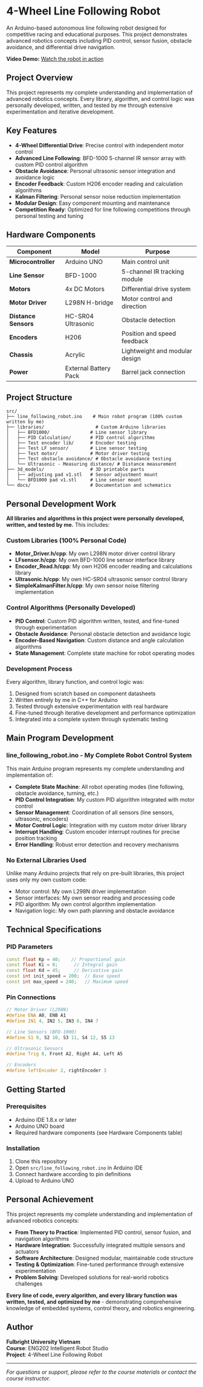 # 4-Wheel Line Following Robot

An Arduino-based autonomous line following robot designed for competitive racing and educational purposes. This project demonstrates advanced robotics concepts including PID control, sensor fusion, obstacle avoidance, and differential drive navigation.

**Video Demo:** [Watch the robot in action](https://www.youtube.com/watch?v=uRDj3uBrsaU)

## Project Overview

This project represents my complete understanding and implementation of advanced robotics concepts. Every library, algorithm, and control logic was personally developed, written, and tested by me through extensive experimentation and iterative development.

## Key Features

- **4-Wheel Differential Drive**: Precise control with independent motor control
- **Advanced Line Following**: BFD-1000 5-channel IR sensor array with custom PID control algorithm
- **Obstacle Avoidance**: Personal ultrasonic sensor integration and avoidance logic
- **Encoder Feedback**: Custom H206 encoder reading and calculation algorithms
- **Kalman Filtering**: Personal sensor noise reduction implementation
- **Modular Design**: Easy component mounting and maintenance
- **Competition Ready**: Optimized for line following competitions through personal testing and tuning

## Hardware Components

| Component | Model | Purpose |
|-----------|-------|---------|
| **Microcontroller** | Arduino UNO | Main control unit |
| **Line Sensor** | BFD-1000 | 5-channel IR tracking module |
| **Motors** | 4x DC Motors | Differential drive system |
| **Motor Driver** | L298N H-bridge | Motor control and direction |
| **Distance Sensors** | HC-SR04 Ultrasonic | Obstacle detection |
| **Encoders** | H206 | Position and speed feedback |
| **Chassis** | Acrylic | Lightweight and modular design |
| **Power** | External Battery Pack | Barrel jack connection |

## Project Structure

```
src/
├── line_following_robot.ino    # Main robot program (100% custom written by me)
├── libraries/                   # Custom Arduino libraries
│   ├── BFD1000/               # Line sensor library
│   ├── PID Calculation/       # PID control algorithms
│   ├── Test encoder lib/      # Encoder testing
│   ├── Test LF sensor/        # Line sensor testing
│   ├── Test motor/            # Motor driver testing
│   ├── Test obstacle avoidance/ # Obstacle avoidance testing
│   └── Ultrasonic - Measuring distance/ # Distance measurement
├── 3d_models/                 # 3D printable parts
│   ├── adjusting pad v1.stl   # Sensor adjustment mount
│   └── BFD1000 pad v1.stl     # Line sensor mount
└── docs/                      # Documentation and schematics
```

## Personal Development Work

**All libraries and algorithms in this project were personally developed, written, and tested by me.** This includes:

### Custom Libraries (100% Personal Code)
- **Motor_Driver.h/cpp**: My own L298N motor driver control library
- **LFsensor.h/cpp**: My own BFD-1000 line sensor interface library
- **Encoder_Read.h/cpp**: My own H206 encoder reading and calculations library
- **Ultrasonic.h/cpp**: My own HC-SR04 ultrasonic sensor control library
- **SimpleKalmanFilter.h/cpp**: My own sensor noise filtering implementation

### Control Algorithms (Personally Developed)
- **PID Control**: Custom PID algorithm written, tested, and fine-tuned through experimentation
- **Obstacle Avoidance**: Personal obstacle detection and avoidance logic
- **Encoder-Based Navigation**: Custom distance and angle calculation algorithms
- **State Management**: Complete state machine for robot operating modes

### Development Process
Every algorithm, library function, and control logic was:
1. Designed from scratch based on component datasheets
2. Written entirely by me in C++ for Arduino
3. Tested through extensive experimentation with real hardware
4. Fine-tuned through iterative development and performance optimization
5. Integrated into a complete system through systematic testing

## Main Program Development

### line_following_robot.ino - My Complete Robot Control System
This main Arduino program represents my complete understanding and implementation of:

- **Complete State Machine**: All robot operating modes (line following, obstacle avoidance, turning, etc.)
- **PID Control Integration**: My custom PID algorithm integrated with motor control
- **Sensor Management**: Coordination of all sensors (line sensors, ultrasonic, encoders)
- **Motor Control Logic**: Integration with my custom motor driver library
- **Interrupt Handling**: Custom encoder interrupt routines for precise position tracking
- **Error Handling**: Robust error detection and recovery mechanisms

### No External Libraries Used
Unlike many Arduino projects that rely on pre-built libraries, this project uses only my own custom code:
- Motor control: My own L298N driver implementation
- Sensor interfaces: My own sensor reading and processing code
- PID algorithm: My own control algorithm implementation
- Navigation logic: My own path planning and obstacle avoidance

## Technical Specifications

### PID Parameters
```cpp
const float Kp = 40;    // Proportional gain
const float Ki = 0;      // Integral gain  
const float Kd = 45;     // Derivative gain
const int init_speed = 200;  // Base speed
const int max_speed = 240;   // Maximum speed
```

### Pin Connections
```cpp
// Motor Driver (L298N)
#define ENA A0, ENB A1
#define IN1 4, IN2 5, IN3 6, IN4 7

// Line Sensors (BFD-1000)
#define S1 9, S2 10, S3 11, S4 12, S5 13

// Ultrasonic Sensors
#define Trig 8, Front A2, Right A4, Left A5

// Encoders
#define leftEncoder 2, rightEncoder 3
```

## Getting Started

### Prerequisites
- Arduino IDE 1.8.x or later
- Arduino UNO board
- Required hardware components (see Hardware Components table)

### Installation
1. Clone this repository
2. Open `src/line_following_robot.ino` in Arduino IDE
3. Connect hardware according to pin definitions
4. Upload to Arduino UNO

## Personal Achievement

This project represents my complete understanding and implementation of advanced robotics concepts:

- **From Theory to Practice**: Implemented PID control, sensor fusion, and navigation algorithms
- **Hardware Integration**: Successfully integrated multiple sensors and actuators
- **Software Architecture**: Designed modular, maintainable code structure
- **Testing & Optimization**: Fine-tuned performance through extensive experimentation
- **Problem Solving**: Developed solutions for real-world robotics challenges

**Every line of code, every algorithm, and every library function was written, tested, and optimized by me** - demonstrating comprehensive knowledge of embedded systems, control theory, and robotics engineering.

## Author

**Fulbright University Vietnam**  
**Course**: ENG202 Intelligent Robot Studio  
**Project**: 4-Wheel Line Following Robot

---

*For questions or support, please refer to the course materials or contact the course instructor.*
